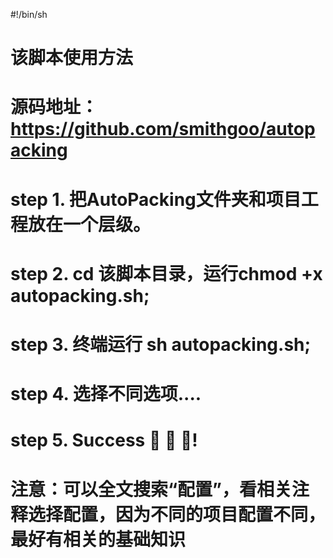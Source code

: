 #!/bin/sh
# 该脚本使用方法
# 源码地址：https://github.com/smithgoo/autopacking
# step 1. 把AutoPacking文件夹和项目工程放在一个层级。
# step 2. cd 该脚本目录，运行chmod +x autopacking.sh;
# step 3. 终端运行 sh autopacking.sh;
# step 4. 选择不同选项....
# step 5. Success  🎉 🎉 🎉!
# 注意：可以全文搜索“配置”，看相关注释选择配置，因为不同的项目配置不同，最好有相关的基础知识
